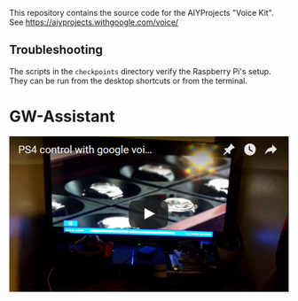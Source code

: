 This repository contains the source code for the AIYProjects "Voice Kit". See
https://aiyprojects.withgoogle.com/voice/

## Troubleshooting

The scripts in the `checkpoints` directory verify the Raspberry Pi's setup.
They can be run from the desktop shortcuts or from the terminal.
# GW-Assistant

[![PS4 control with google voice](https://github.com/Gh0stWires/GW-Assistant/blob/master/GW.PNG)](https://www.youtube.com/watch?v=mkwjUUUD3Us "PS4 control with google voice")
